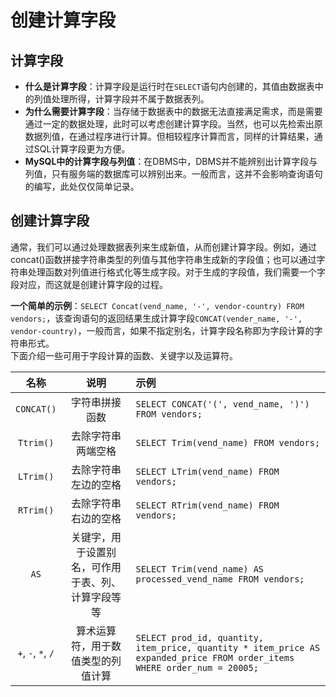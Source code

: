 # 创建计算字段

## 计算字段

- **什么是计算字段**：计算字段是运行时在`SELECT`语句内创建的，其值由数据表中的列值处理所得，计算字段并不属于数据表列。
- **为什么需要计算字段**：当存储于数据表中的数据无法直接满足需求，而是需要通过一定的数据处理，此时可以考虑创建计算字段。当然，也可以先检索出原数据列值，在通过程序进行计算。但相较程序计算而言，同样的计算结果，通过SQL计算字段更为方便。
- **MySQL中的计算字段与列值**：在DBMS中，DBMS并不能辨别出计算字段与列值，只有服务端的数据库可以辨别出来。一般而言，这并不会影响查询语句的编写，此处仅仅简单记录。

## 创建计算字段
通常，我们可以通过处理数据表列来生成新值，从而创建计算字段。例如，通过concat()函数拼接字符串类型的列值与其他字符串生成新的字段值；也可以通过字符串处理函数对列值进行格式化等生成字段。对于生成的字段值，我们需要一个字段对应，而这就是创建计算字段的过程。

**一个简单的示例**：`SELECT Concat(vend_name, '-', vendor-country) FROM vendors;`，该查询语句的返回结果生成计算字段`CONCAT(vender_name, '-', vendor-country)`，一般而言，如果不指定别名，计算字段名称即为字段计算的字符串形式。
<br>
下面介绍一些可用于字段计算的函数、关键字以及运算符。

| 名称 | 说明 | 示例 |
| :----: | :----: | :----- |
| `CONCAT()` |字符串拼接函数 | `SELECT CONCAT('(', vend_name, ')') FROM vendors;` |
| `Ttrim()` | 去除字符串两端空格 | `SELECT Trim(vend_name) FROM vendors;` |
| `LTrim()` | 去除字符串左边的空格 | `SELECT LTrim(vend_name) FROM vendors;` |
| `RTrim()` | 去除字符串右边的空格 | `SELECT RTrim(vend_name) FROM vendors;` |
| `AS` | 关键字，用于设置别名，可作用于表、列、计算字段等等 | `SELECT Trim(vend_name) AS processed_vend_name FROM vendors;` |
| `+`, `-`, `*`, `/` | 算术运算符，用于数值类型的列值计算 | `SELECT prod_id, quantity, item_price, quantity * item_price AS expanded_price FROM order_items WHERE order_num = 20005;` |
